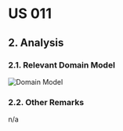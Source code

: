 # US 011

## 2. Analysis

### 2.1. Relevant Domain Model

![Domain Model](svg/us011-domain-model.svg)

### 2.2. Other Remarks

n/a